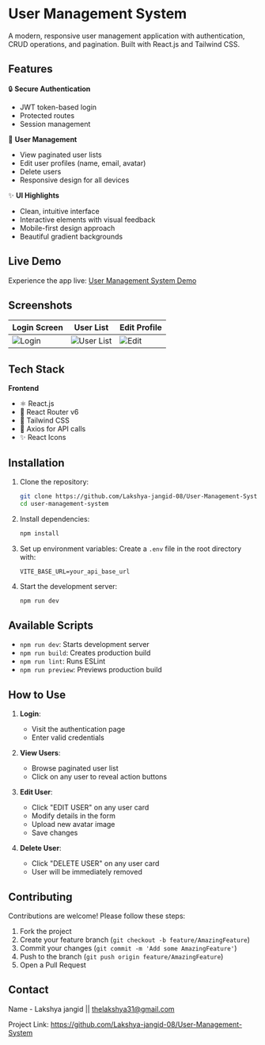 # User Management System

A modern, responsive user management application with authentication, CRUD operations, and pagination. Built with React.js and Tailwind CSS.

## Features

🔒 **Secure Authentication**
- JWT token-based login
- Protected routes
- Session management

👥 **User Management**
- View paginated user lists
- Edit user profiles (name, email, avatar)
- Delete users
- Responsive design for all devices

✨ **UI Highlights**
- Clean, intuitive interface
- Interactive elements with visual feedback
- Mobile-first design approach
- Beautiful gradient backgrounds

## Live Demo

Experience the app live: [User Management System Demo](https://user-management-system-46ft.vercel.app)

## Screenshots

| Login Screen | User List | Edit Profile |
|--------------|-----------|--------------|
| ![Login](screenshots/login.png) | ![User List](screenshots/user-list.png) | ![Edit](screenshots/edit.png) |

## Tech Stack

**Frontend**
- ⚛️ React.js
- 🚀 React Router v6
- 🎨 Tailwind CSS
- 🔄 Axios for API calls
- ✨ React Icons

## Installation

1. Clone the repository:
   ```bash
   git clone https://github.com/Lakshya-jangid-08/User-Management-System.git
   cd user-management-system

2. Install dependencies:
   ```bash
   npm install
   ```

3. Set up environment variables:
   Create a `.env` file in the root directory with:
   ```
   VITE_BASE_URL=your_api_base_url
   ```

4. Start the development server:
   ```bash
   npm run dev
   ```

## Available Scripts

- `npm run dev`: Starts development server
- `npm run build`: Creates production build
- `npm run lint`: Runs ESLint
- `npm run preview`: Previews production build

## How to Use

1. **Login**:
   - Visit the authentication page
   - Enter valid credentials

2. **View Users**:
   - Browse paginated user list
   - Click on any user to reveal action buttons

3. **Edit User**:
   - Click "EDIT USER" on any user card
   - Modify details in the form
   - Upload new avatar image
   - Save changes

4. **Delete User**:
   - Click "DELETE USER" on any user card
   - User will be immediately removed

## Contributing

Contributions are welcome! Please follow these steps:

1. Fork the project
2. Create your feature branch (`git checkout -b feature/AmazingFeature`)
3. Commit your changes (`git commit -m 'Add some AmazingFeature'`)
4. Push to the branch (`git push origin feature/AmazingFeature`)
5. Open a Pull Request

## Contact

Name - Lakshya jangid || thelakshya31@gmail.com

Project Link: https://github.com/Lakshya-jangid-08/User-Management-System
